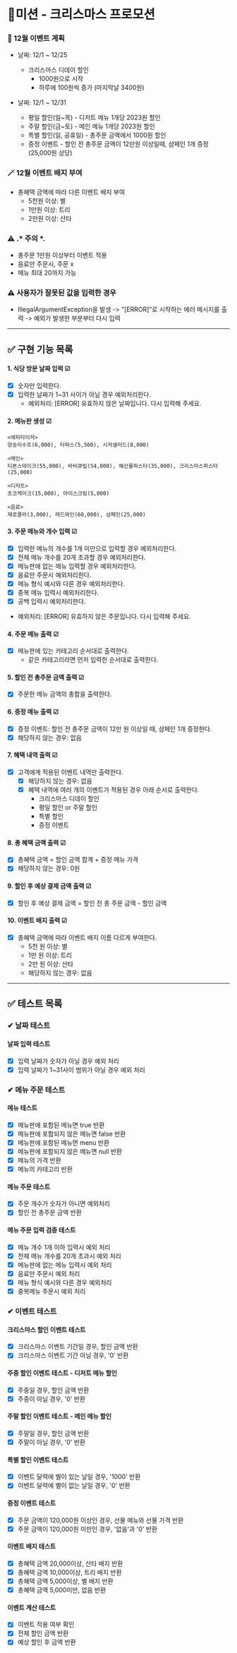 # 🎄미션 - 크리스마스 프로모션
   
### 💭 12월 이벤트 계획

- 날짜: 12/1 ~ 12/25
  - 크리스마스 디데이 할인 
    - 1000원으로 시작
    - 하루에 100원씩 증가 (마지막날 3400원)

- 날짜: 12/1 ~ 12/31
  - 평일 할인(일~목) - 디저트 메뉴 1개당 2023원 할인
  - 주말 할인(금~토) - 메인 메뉴 1개당 2023원 할인
  - 특별 할인(일, 공휴일) - 총주문 금액에서 1000원 할인
  - 증정 이벤트 - 할인 전 총주문 금액이 12만원 이상일때, 샴페인 1개 증정 (25,000원 상당)

### 🪄 12월 이벤트 배지 부여

- 총혜택 금액에 따라 다른 이벤트 배지 부여
  - 5천원 이상: 별
  - 1만원 이상: 트리
  - 2만원 이상: 산타

### ⚠ .* 주의 *.
- 총주문 1만원 이상부터 이벤트 적용
- 음료만 주문시, 주문 x
- 메뉴 최대 20까지 가능

### ⚠ 사용자가 잘못된 값을 입력한 경우
- IllegalArgumentException을 발생 -> "[ERROR]"로 시작하는 에러 메시지를 출력 -> 예외가 발생한 부분부터 다시 입력
  
---

## ✅ 구현 기능 목록

#### 1. 식당 방문 날짜 입력 ☑
  - [x] 숫자만 입력한다.
  - [x] 입력한 날짜가 1~31 사이가 아닐 경우 예외처리한다.
    - 예외처리: [ERROR] 유효하지 않은 날짜입니다. 다시 입력해 주세요.

#### 2. 메뉴판 생성 ☑
```
<애피타이저>
양송이수프(6,000), 타파스(5,500), 시저샐러드(8,000)

<메인>
티본스테이크(55,000), 바비큐립(54,000), 해산물파스타(35,000), 크리스마스파스타(25,000)

<디저트>
초코케이크(15,000), 아이스크림(5,000)

<음료>
제로콜라(3,000), 레드와인(60,000), 샴페인(25,000)
```
#### 3. 주문 메뉴와 개수 입력 ☑
  - [x] 입력한 메뉴의 개수를 1개 미만으로 입력할 경우 예외처리한다.
  - [x] 전체 메뉴 개수를 20개 초과할 경우 예외처리한다.
  - [x] 메뉴판에 없는 메뉴 입력할 경우 예외처리한다.
  - [x] 음료만 주문시 예외처리한다.
  - [x] 메뉴 형식 예시와 다른 경우 예외처리한다.
  - [x] 중복 메뉴 입력시 예외처리한다.
  - [x] 공백 입력시 예외처리한다.
  -  예외처리: [ERROR] 유효하지 않은 주문입니다. 다시 입력해 주세요.

#### 4. 주문 메뉴 출력 ☑
 - [x] 메뉴판에 있는 카테고리 순서대로 출력한다.
   - 같은 카테고리라면 먼저 입력한 순서대로 출력한다.

#### 5. 할인 전 총주문 금액 출력 ☑
- [x] 주문한 메뉴 금액의 총합을 출력한다.

#### 6. 증정 메뉴 출력 ☑
- [x]  증정 이벤트: 할인 전 총주문 금액이 12만 원 이상일 때, 샴페인 1개 증정한다.
- [x] 해당하지 않는 경우: 없음

#### 7. 혜택 내역 출력 ☑
- [x] 고객에게 적용된 이벤트 내역만 출력한다.
  - [x] 해당하지 않는 경우: 없음
  - [x] 혜택 내역에 여러 개의 이벤트가 적용된 경우 아래 순서로 출력한다.
    - 크리스마스 디데이 할인
    - 평일 할인 or 주말 할인
    - 특별 할인
    - 증정 이벤트

#### 8. 총 혜택 금액 출력 ☑
- [x] 총혜택 금액 = 할인 금액 합계 + 증정 메뉴 가격
- [x] 해당하지 않는 경우: 0원

#### 9. 할인 후 예상 결제 금액 출력 ☑
- [x] 할인 후 예상 결제 금액 = 할인 전 총 주문 금액 - 할인 금액

#### 10. 이벤트 배지 출력 ☑
- [x] 총혜택 금액에 따라 이벤트 배지 이름 다르게 부여한다.
  - 5천 원 이상: 별
  - 1만 원 이상: 트리
  - 2만 원 이상: 산타
  - 해당하지 않는 경우: 없음
     
---
## ✅ 테스트 목록

### ✔ 날짜 테스트
#### 날짜 입력 테스트
- [x] 입력 날짜가 숫자가 아닐 경우 예외 처리
- [x] 입력 날짜가 1~31사이 범위가 아닐 경우 예외 처리

### ✔ 메뉴 주문 테스트
#### 메뉴 테스트
- [x] 메뉴판에 포함된 메뉴면 true 반환
- [x] 메뉴판에 포함되지 않은 메뉴면 false 반환
- [x] 메뉴판에 포함된 메뉴면 menu 반환
- [x] 메뉴판에 포함되지 않은 메뉴면 null 반환
- [x] 메뉴의 가격 반환
- [x] 메뉴의 카테고리 반환

#### 메뉴 주문 테스트
- [x] 주문 개수가 숫자가 아니면 예외처리
- [x] 할인 전 총주문 금액 반환

#### 메뉴 주문 입력 검증 테스트
- [x] 메뉴 개수 1개 이하 입력시 예외 처리
- [x] 전체 메뉴 개수를 20개 초과시 예외 처리
- [x] 메뉴판에 없는 메뉴 입력시 예외 처리
- [x] 음료만 주문시 예외 처리
- [x] 메뉴 형식 예시와 다른 경우 예외처리
- [x] 중복메뉴 주문시 예외 처리

### ✔ 이벤트 테스트
#### 크리스마스 할인 이벤트 테스트
- [x] 크리스마스 이벤트 기간일 경우, 할인 금액 반환
- [x] 크리스마스 이벤트 기간 아닐 경우, '0' 반환

#### 주중 할인 이벤트 테스트 - 디저트 메뉴 할인
- [x] 주중일 경우, 할인 금액 반환 
- [x] 주중이 아닐 경우, '0' 반환

#### 주말 할인 이벤트 테스트 - 메인 메뉴 할인
- [x] 주말일 경우, 할인 금액 반환
- [x] 주말이 아닐 경우, '0' 반환
      
#### 특별 할인 이벤트 테스트
- [x] 이벤트 달력에 별이 있는 날일 경우, '1000' 반환
- [x] 이벤트 달력에 별이 없는 날일 경우, '0' 반환

#### 증정 이벤트 테스트
- [x] 주문 금액이 120,000원 이상인 경우, 선물 메뉴와 선물 가격 반환
- [x] 주문 금액이 120,000원 미만인 경우, '없음'과 '0' 반환

#### 이벤트 배지 테스트
- [x] 총혜택 금액 20,000이상, 산타 배지 반환
- [x] 총혜택 금액 10,000이상, 트리 배지 반환
- [x] 총혜택 금액 5,000이상, 별 배지 반환
- [x] 총혜택 금액 5,000미만, 없음 반환

#### 이벤트 계산 테스트
- [x] 이벤트 적용 여부 확인
- [x] 전체 할인 금액 반환
- [x] 예상 할인 후 금액 반환
